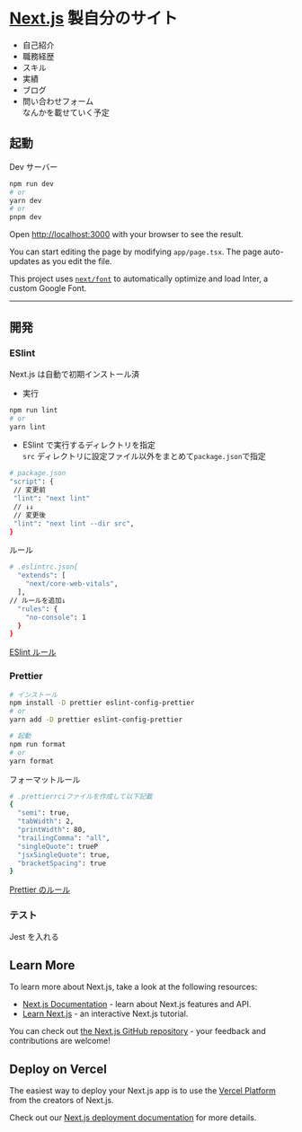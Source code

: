 # [Next.js](https://nextjs.org/) 製自分のサイト

- 自己紹介
- 職務経歴
- スキル
- 実績
- ブログ
- 問い合わせフォーム  
  なんかを載せていく予定

## 起動

Dev サーバー

```bash
npm run dev
# or
yarn dev
# or
pnpm dev
```

Open [http://localhost:3000](http://localhost:3000) with your browser to see the result.

You can start editing the page by modifying `app/page.tsx`. The page auto-updates as you edit the file.

This project uses [`next/font`](https://nextjs.org/docs/basic-features/font-optimization) to automatically optimize and load Inter, a custom Google Font.

---

## 開発

### ESlint

Next.js は自動で初期インストール済

- 実行

```bash
npm run lint
# or
yarn lint
```

- ESlint で実行するディレクトリを指定  
  `src` ディレクトリに設定ファイル以外をまとめて`package.json`で指定

```bash
# package.json
"script": {
 // 変更前
 "lint": "next lint"
 // ↓↓
 // 変更後
 "lint": "next lint --dir src",
}
```

ルール

```bash
# .eslintrc.json{
  "extends": [
    "next/core-web-vitals",
  ],
// ルールを追加↓
  "rules": {
    "no-console": 1
  }
}
```

[ESlint ルール](https://eslint.org/docs/latest/use/configure/rules#rules)

### Prettier

```bash
# インストール
npm install -D prettier eslint-config-prettier
# or
yarn add -D prettier eslint-config-prettier

# 起動
npm run format
# or
yarn format
```

フォーマットルール

```bash
# .prettierrciファイルを作成して以下記載
{
  "semi": true,
  "tabWidth": 2,
  "printWidth": 80,
  "trailingComma": "all",
  "singleQuote": trueP
  "jsxSingleQuote": true,
  "bracketSpacing": true
}
```

[Prettier のルール](https://prettier.io/docs/en/options.html)

### テスト

Jest を入れる

## Learn More

To learn more about Next.js, take a look at the following resources:

- [Next.js Documentation](https://nextjs.org/docs) - learn about Next.js features and API.
- [Learn Next.js](https://nextjs.org/learn) - an interactive Next.js tutorial.

You can check out [the Next.js GitHub repository](https://github.com/vercel/next.js/) - your feedback and contributions are welcome!

## Deploy on Vercel

The easiest way to deploy your Next.js app is to use the [Vercel Platform](https://vercel.com/new?utm_medium=default-template&filter=next.js&utm_source=create-next-app&utm_campaign=create-next-app-readme) from the creators of Next.js.

Check out our [Next.js deployment documentation](https://nextjs.org/docs/deployment) for more details.
